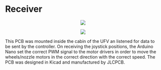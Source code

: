 # Receiver
<p align="center">
  <img src="https://github.com/TheZ0/UFV/assets/142558812/0a966637-0c01-4e24-9a95-113377ae32e6"/>
</p>
<p align="center">
  <img src="https://github.com/TheZ0/UFV/assets/142558812/e672e854-9c60-4ec2-8c64-4ab990007e03"/>
</p>

This PCB was mounted inside the cabin of the UFV an listened for data to be sent by the controller. On receiving the joystick positions, the Arduino Nano set the correct PWM signal to the motor drivers in order to move the
wheels/nozzle motors in the correct direction with the correct speed. The PCB was designed in Kicad and manufactured by JLCPCB.
